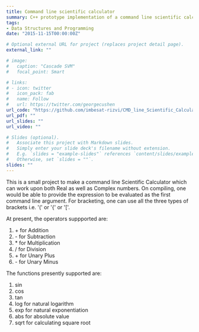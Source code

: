 ```yaml
---
title: Command line scientific calculator
summary: C++ prototype implementation of a command line scientific calculator for real and complex numbers.
tags:
- Data Structures and Programming
date: "2015-11-15T00:00:00Z"

# Optional external URL for project (replaces project detail page).
external_link: ""

# image:
#   caption: "Cascade SVM"
#   focal_point: Smart

# links:
# - icon: twitter
#   icon_pack: fab
#   name: Follow
#   url: https://twitter.com/georgecushen
url_code: "https://github.com/imbesat-rizvi/CMD_line_Scientific_Calculator_prototype"
url_pdf: ""
url_slides: ""
url_video: ""

# Slides (optional).
#   Associate this project with Markdown slides.
#   Simply enter your slide deck's filename without extension.
#   E.g. `slides = "example-slides"` references `content/slides/example-slides.md`.
#   Otherwise, set `slides = ""`.
slides: ""
---
```


This is a small project to make a command line Scientific Calculator which can work upon both Real as well as Complex numbers. On compiling, one would be able to provide the expression to be evaluated as the first command line argument. For bracketing, one can use all the three types of brackets i.e. '(' or '{' or '['.

At present, the operators suppported are:

 1. \+ for Addition
 2. \- for Subtraction
 3. \* for Multiplication
 4. / for Division
 5. \+ for Unary Plus
 6. \- for Unary Minus

The functions presently supported are:

 1. sin
 2. cos
 3. tan
 4. log for natural logarithm
 5. exp for natural exponentiation
 6. abs for absolute value
 7. sqrt for calculating square root
